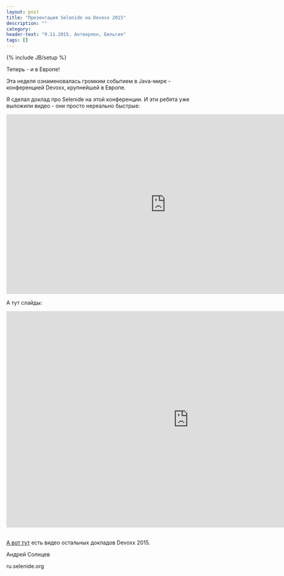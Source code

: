 ```yaml
---
layout: post
title: "Презентация Selenide на Devoxx 2015"
description: ""
category:
header-text: "9.11.2015, Антверпен, Бельгия"
tags: []
---
```

{% include JB/setup %}

Теперь - и в Европе!

Эта неделя ознаменовалась громким событием в Java-мире - конференцией Devoxx, крупнейшей в Европе. 

Я сделал доклад про Selenide на этой конференции. И эти ребята уже выложили видео - они просто нереально быстрые:

<div class="wrapper-content center">
<iframe width="840" height="473" src="https://www.youtube.com/embed/BjEW08vDUfI" frameborder="0" allowfullscreen></iframe>
</div>

А тут слайды:

<div class="wrapper-content center">
<iframe src="https://docs.google.com/presentation/d/1qA_0wC2pV9IQZu3DoLwm8yGQ_9DlM1WdNzUYgAWFGiQ/embed?start=false&loop=false&delayms=3000" frameborder="0" width="960" height="569" allowfullscreen="true" mozallowfullscreen="true" webkitallowfullscreen="true"></iframe>
</div>

<br/>

[А вот тут](https://www.youtube.com/channel/UCCBVCTuk6uJrN3iFV_3vurg) есть видео остальных докладов Devoxx 2015.

Андрей Солнцев

ru.selenide.org
